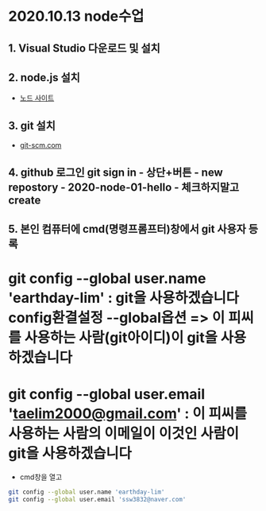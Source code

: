 # 2020.10.13 node수업
## 1. Visual Studio 다운로드 및 설치
## 2. node.js 설치
- [노드 사이트](https://nodejs.org)
## 3. git 설치
- [git-scm.com](https://git-scm.com)
## 4. github 로그인 git sign in - 상단+버튼 - new repostory - 2020-node-01-hello - 체크하지말고 create
## 5. 본인 컴퓨터에 cmd(명령프롬프터)창에서 git 사용자 등록 
# git config --global user.name 'earthday-lim' : git을 사용하겠습니다 config환결설정 --global옵션 => 이 피씨를 사용하는 사람(git아이디)이 git을 사용하겠습니다
# git config --global user.email 'taelim2000@gmail.com' : 이 피씨를 사용하는 사람의 이메일이 이것인 사람이 git을 사용하겠습니다
- cmd창을 열고
```bash
git config --global user.name 'earthday-lim'
git config --global user.email 'ssw3832@naver.com'
```